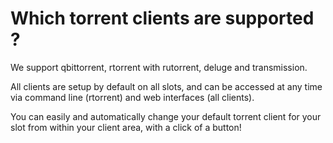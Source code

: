 # Which torrent clients are supported ?

We support qbittorrent, rtorrent with rutorrent, deluge and transmission.

All clients are setup by default on all slots, and can be accessed at any time via command line (rtorrent) and web interfaces (all clients).

You can easily and automatically change your default torrent client for your slot from within your client area, with a click of a button!